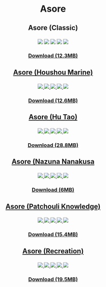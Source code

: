 <div align=center>
  <h1 align=center>Asore</h1>

  <h2>Asore (Classic)</h2>
  <h3>
    <img src="./images/skins/asore-classic/map-selection.png">
    <img src="./images/skins/asore-classic/mod-selection.png">
    <img src="./images/skins/asore-classic/pause.png">
    <img src="./images/skins/asore-classic/you-failed.png">
    <img src="./images/skins/asore-classic/results.png">
  </h3>
  <h3><a href="https://files.catbox.moe/l5tfik.zip">Download (12.3MB)</h3>

  <h2>Asore (Houshou Marine)</h2>
  <h3>
    <img src="./images/skins/asore-houshouMarine/map-selection.png">
    <img src="./images/skins/asore-houshouMarine/mod-selection.png">
    <img src="./images/skins/asore-houshouMarine/pause.png">
    <img src="./images/skins/asore-houshouMarine/you-failed.png">
    <img src="./images/skins/asore-houshouMarine/results.png">
  </h3>
  <h3><a href="https://files.catbox.moe/fif1tl.zip">Download (12.6MB)</h3>

  <h2>Asore (Hu Tao)</h2>
  <h3>
    <img src="./images/skins/asore-huTao/map-selection.png">
    <img src="./images/skins/asore-huTao/mod-selection.png">
    <img src="./images/skins/asore-huTao/pause.png">
    <img src="./images/skins/asore-huTao/you-failed.png">
    <img src="./images/skins/asore-huTao/results.png">
  </h3>
  <h3><a href="https://files.catbox.moe/pm0rzy.zip">Download (28.8MB)</h3>

  <h2>Asore (Nazuna Nanakusa</h2>
  <h3>
    <img src="./images/skins/asore-nazunaNakusa/map-selection.png">
    <img src="./images/skins/asore-nazunaNakusa/mod-selection.png">
    <img src="./images/skins/asore-nazunaNakusa/pause.png">
    <img src="./images/skins/asore-nazunaNakusa/you-failed.png">
    <img src="./images/skins/asore-nazunaNakusa/results.png">
  </h3>
  <h3><a href="https://files.catbox.moe/93selx.zip">Download (6MB)</h3>

  <h2>Asore (Patchouli Knowledge)</h2>
  <h3>
    <img src="./images/skins/asore-patchouliKnowledge/map-selection.png">
    <img src="./images/skins/asore-patchouliKnowledge/mod-selection.png">
    <img src="./images/skins/asore-patchouliKnowledge/pause.png">
    <img src="./images/skins/asore-patchouliKnowledge/you-failed.png">
    <img src="./images/skins/asore-patchouliKnowledge/results.png">
  </h3>
  <h3><a href="https://files.catbox.moe/2y7szc.zip">Download (15.4MB)</h3>
  
  <h2>Asore (Recreation)</h2>
  <h3>
    <img src="./images/skins/asore-recreation/map-selection.png">
    <img src="./images/skins/asore-recreation/mod-selection.png">
    <img src="./images/skins/asore-recreation/pause.png">
    <img src="./images/skins/asore-recreation/you-failed.png">
    <img src="./images/skins/asore-recreation/results.png">
  </h3>
  <h3><a href=https://files.catbox.moe/6ey0p1.zip>Download (19.5MB)</h3>

</div>
